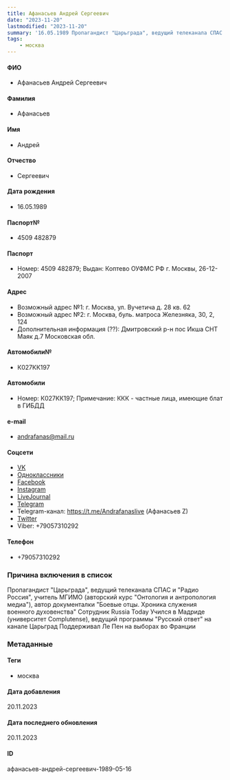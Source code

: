 ```yaml
---
title: Афанасьев Андрей Сергеевич
date: "2023-11-20"
lastmodified: "2023-11-20"
summary: '16.05.1989 Пропагандист "Царьграда", ведущий телеканала СПАС и "Радио Россия", учитель МГИМО (авторский курс "Онтология и антропология медиа"), автор документалки "Боевые отцы. Хроника служения военного духовенства".  Сотрудник Russia Today.  Учился в Мадриде (университет Сomplutense), ведущий программы "Русский ответ" на канале Царьград.  Поддерживал Ле Пен на выборах во Франции'
tags: 
    - москва
---
```

<!--# pp2-->
<!--## Фигурант-->
<!--### Личные данные-->
#### ФИО
- Афанасьев Андрей Сергеевич
#### Фамилия
- Афанасьев
#### Имя
- Андрей
#### Отчество
- Сергеевич
#### Дата рождения
- 16.05.1989
#### Паспорт№
- 4509 482879
#### Паспорт
- Номер: 4509 482879; Выдан: Коптево ОУФМС РФ г. Москвы, 26-12-2007
#### Адрес
- Возможный адрес №1: г. Москва, ул. Вучетича д. 28 кв. 62
- Возможный адрес №2: г. Москва, буль. матроса Железняка, 30, 2, 124
- Дополнительная информация (??): Дмитровский р-н пос Икша СНТ Маяк д.7 Московская обл.
#### Автомобили№
- К027КК197
#### Автомобили
- Номер: К027КК197; Примечание: ККК - частные лица, имеющие блат в ГИБДД
#### e-mail
- andrafanas@mail.ru
#### Соцсети
- [VK](https://vk.com/andrafanas)
- [Одноклассники](https://ok.ru/profile/581122992553)
- [Facebook](https://www.facebook.com/asafanasiev)
- [Instagram](https://www.instagram.com/andrafanas/?hl=en)
- [LiveJournal](https://mind-parazzzite.livejournal.com/)
- [Telegram](https://t.me/+79057310292)
- Telegram-канал: https://t.me/Andrafanaslive (Афанасьев Z)
- [Twitter](https://twitter.com/asafanasyev)
- Viber: +79057310292
#### Телефон
- +79057310292
### Причина включения в список
Пропагандист "Царьграда", ведущий телеканала СПАС и "Радио Россия", учитель МГИМО (авторский курс "Онтология и антропология медиа"), автор документалки "Боевые отцы. Хроника служения военного духовенства"
 Сотрудник Russia Today
 Учился в Мадриде (университет Сomplutense), ведущий программы "Русский ответ" на канале Царьград
 Поддерживал Ле Пен на выборах во Франции
### Метаданные
#### Теги
- москва
#### Дата добавления
20.11.2023
#### Дата последнего обновления
20.11.2023
#### ID
афанасьев-андрей-сергеевич-1989-05-16
<!--## END;-->
